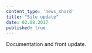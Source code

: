 ```yaml
---
content_type: 'news_shard'
title: "Site update"
date: 02.08.2017
published: true
---
```

Documentation and front update.